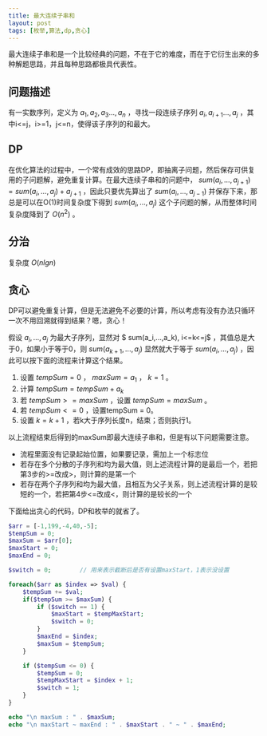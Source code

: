 ```yaml
---
title: 最大连续子串和
layout: post
tags: [枚举,算法,dp,贪心]
---
```


最大连续子串和是一个比较经典的问题，不在于它的难度，而在于它衍生出来的多种解题思路，并且每种思路都极具代表性。

## 问题描述

有一实数序列，定义为 $a_1,a_2,a_3...,a_n$ ，寻找一段连续子序列 $a_i,a_{i+1}...,a_j$ ，其中i<=j，i>=1，j<=n，使得该子序列的和最大。

## DP

在优化算法的过程中，一个常有成效的思路DP，即抽离子问题，然后保存可供复用的子问题解，避免重复计算。在最大连续子串和的问题中， $sum(a_i,...,a_{j+1}) = sum(a_i,...,a_j) + a_{j+1}$ ，因此只要优先算出了 $sum(a_i,...,a_{j-1})$ 并保存下来，那总是可以在O(1)时间复杂度下得到 $sum(a_i,...,a_j)$ 这个子问题的解，从而整体时间复杂度降到了 $O(n^2)$ 。

## 分治

复杂度 $O(nlgn)$

## 贪心

DP可以避免重复计算，但是无法避免不必要的计算，所以考虑有没有办法只循环一次不用回溯就得到结果？嗯，贪心！

假设 $a_i,...,a_j$ 为最大子序列，显然对 $ sum(a_i,...,a_k), i<=k<=j$ ，其值总是大于0，如果小于等于0，则 $sum(a_{k+1},...,a_j)$ 显然就大于等于 $sum(a_i,...,a_j)$ ，因此可以按下面的流程来计算这个结果。

1. 设置 $tempSum=0$ ， $maxSum=a_1$ ， $k=1$ 。
2. 计算 $tempSum = tempSum + a_k$
3. 若 $tempSum >= maxSum$ ，设置 $tempSum = maxSum$ 。
4. 若 $tempSum <= 0$ ，设置tempSum = 0。
5. 设置 $k=k+1$ ，若k大于序列长度n，结束；否则执行1。

以上流程结束后得到的maxSum即最大连续子串和，但是有以下问题需要注意。

* 流程里面没有记录起始位置，如果要记录，需加上一个标志位
* 若存在多个分散的子序列和均为最大值，则上述流程计算的是最后一个，若把第3步的>=改成>，则计算的是第一个
* 若存在两个子序列和均为最大值，且相互为父子关系，则上述流程计算的是较短的一个，若把第4步<=改成<，则计算的是较长的一个

下面给出贪心的代码，DP和枚举的就省了。

```php
$arr = [-1,199,-4,40,-5];
$tempSum = 0;
$maxSum = $arr[0];
$maxStart = 0;
$maxEnd = 0;

$switch = 0;        // 用来表示截断后是否有设置maxStart，1表示没设置

foreach($arr as $index => $val) {
    $tempSum += $val;
    if($tempSum >= $maxSum) {
        if ($switch == 1) {
            $maxStart = $tempMaxStart;
            $switch = 0;
        }
        $maxEnd = $index;
        $maxSum = $tempSum;
    }

    if ($tempSum <= 0) {
        $tempSum = 0;
        $tempMaxStart = $index + 1;
        $switch = 1;
    }
}

echo "\n maxSum : " . $maxSum;
echo "\n maxStart ~ maxEnd : " . $maxStart . " ~ " . $maxEnd;
```



